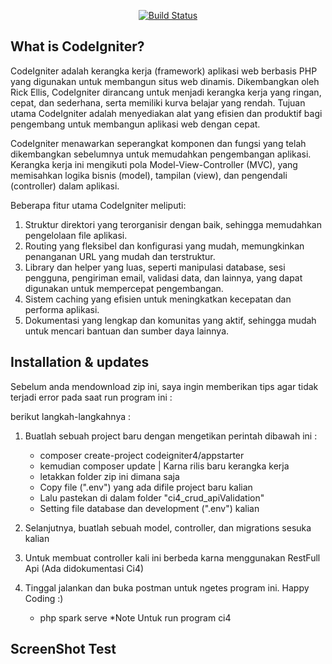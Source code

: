 <p align="center">
<a href="https://www.codeigniter.com"> <img src="https://logowik.com/content/uploads/images/651_codeigniter.jpg" alt="Build Status"></a>
</p>

## What is CodeIgniter?

CodeIgniter adalah kerangka kerja (framework) aplikasi web berbasis PHP yang digunakan untuk membangun situs web dinamis. Dikembangkan oleh Rick Ellis, CodeIgniter dirancang untuk menjadi kerangka kerja yang ringan, cepat, dan sederhana, serta memiliki kurva belajar yang rendah. Tujuan utama CodeIgniter adalah menyediakan alat yang efisien dan produktif bagi pengembang untuk membangun aplikasi web dengan cepat.

CodeIgniter menawarkan seperangkat komponen dan fungsi yang telah dikembangkan sebelumnya untuk memudahkan pengembangan aplikasi. Kerangka kerja ini mengikuti pola Model-View-Controller (MVC), yang memisahkan logika bisnis (model), tampilan (view), dan pengendali (controller) dalam aplikasi.

Beberapa fitur utama CodeIgniter meliputi:

1. Struktur direktori yang terorganisir dengan baik, sehingga memudahkan pengelolaan file aplikasi.
2. Routing yang fleksibel dan konfigurasi yang mudah, memungkinkan penanganan URL yang mudah dan terstruktur.
3. Library dan helper yang luas, seperti manipulasi database, sesi pengguna, pengiriman email, validasi data, dan lainnya, yang dapat digunakan untuk mempercepat pengembangan.
4. Sistem caching yang efisien untuk meningkatkan kecepatan dan performa aplikasi.
5. Dokumentasi yang lengkap dan komunitas yang aktif, sehingga mudah untuk mencari bantuan dan sumber daya lainnya.

## Installation & updates

Sebelum anda mendownload zip ini, saya ingin memberikan tips agar tidak terjadi error pada saat run program ini :

berikut langkah-langkahnya :

1. Buatlah sebuah project baru dengan mengetikan perintah dibawah ini :
    - composer create-project codeigniter4/appstarter
    - kemudian composer update | Karna rilis baru kerangka kerja
    - letakkan folder zip ini dimana saja
    - Copy file (".env") yang ada difile project baru kalian
    - Lalu pastekan di dalam folder "ci4_crud_apiValidation"
    - Setting file database dan development (".env") kalian

2. Selanjutnya, buatlah sebuah model, controller, dan migrations sesuka kalian
3. Untuk membuat controller kali ini berbeda karna menggunakan RestFull Api (Ada didokumentasi Ci4)
5. Tinggal jalankan dan buka postman untuk ngetes program ini. Happy Coding :)
    - php spark serve *Note Untuk run program ci4

## ScreenShot Test
